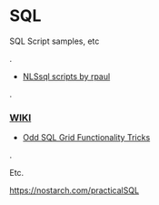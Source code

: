 # SQL
SQL Script samples, etc

.

* [NLSsql scripts by rpaul](https://github.com/rpaulPCG/NLSsql)


.

### [WIKI](https://github.com/hello-nls/sql/wiki)

* [Odd SQL Grid Functionality Tricks](https://github.com/hello-nls/sql/wiki/Odd-SQL-Grid-Functionality-Tricks)



.

Etc.

https://nostarch.com/practicalSQL
